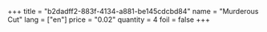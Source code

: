 +++
title = "b2dadff2-883f-4134-a881-be145cdcbd84"
name = "Murderous Cut"
lang = ["en"]
price = "0.02"
quantity = 4
foil = false
+++
